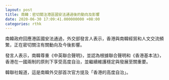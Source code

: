 ```yaml
---
layout: post
title: 南韓：密切關注港區國安法通過後的動向及影響
date: 2020-06-30 17:09:41.000000000 +08:00
categories: rthk
---
```


南韓政府回應港區國安法通過，外交部發言人表示，香港與南韓經貿和人文交流頻繁，正在密切關注有關動向及今後影響。

發言人表示，南韓尊重《中英聯合聲明》，並認為根據聯合聲明和《香港基本法》，香港在一國兩制的原則下享受高度自治，並繼續維護穩定與發展至關重要。

韓聯社報道，這是南韓外交部首次官方提及「香港的高度自治」。
